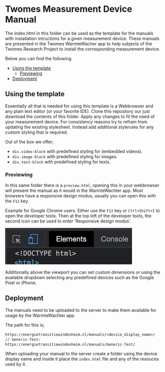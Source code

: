 # Twomes Measurement Device Manual

The index.html in this folder can be used as the template for the manuals with installation intructions for a given measurement device. These manuals are presented in the Twomes WarmteWacher app to help subjects of the Twomes Research Project to install the corresponding measurement device.

Below you can find the following
 - [Using the template](#using-the-template)
    - [Previewing](#previewing)
 - [Deployment](#deployment)

## Using the template
Essentially all that is needed for using this template is a Webbrowser and any plain text editor (or your favorite IDE).
Clone this repository our just download the contents of this folder. Apply any changes to fit the need of your measurement device. For consistency reasons try to refrain from updating the existing stylesheet. Instead add additional stylerules for any custom styling that is required.

Out of the box we offer;
 - `div.video-block` with predefined styling for (embedded videos).
 - `div.image-block` with predefined styling for images.
 - `div.text-block` with predefined styling for texts.

### Previewing
In this same folder there is a `preview.html`, opening this in your webbrowser will present the manual as it would in the WarmteWachter app. Most browsers have a responsive design modus, usually you can open this with the `F12` key.

Example for Google Chrome users. Either use the `F12` key or `Ctrl+Shift+I` to open the developer tools.
Then at the top left of the developer tools, the second icon can be used to enter 'Responsive design modus'.

![Image](./chrome-devtools.png)

Additionally above the viewport you can set custom dimensions or using the available dropdown selecting any predefined devices such as the Google Pixel or iPhone.

## Deployment
The manuals need to be uploaded to the server to make them available for usage by the WarmteWachter app.

The path for this is;
```
https://energietransitiewindesheim.nl/manuals/<device_display_name>/
// Generic-Test: https://energietransitiewindesheim.nl/manuals/Generic-Test/
```

When uploading your manual to the server create a folder using the device display name and inside it place the `index.html` file and any of the resouces used by it.